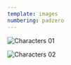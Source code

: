 ```yaml
---
template: images
numbering: padzero
---
```


![Characters 01](../../_Images/v14/StoryChara1.png#.insert)

![Characters 02](../../_Images/v14/StoryChara2.png#.insert)
